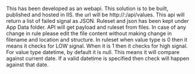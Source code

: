 This has been developed as an webapi. This solution is to be built, published and hosted in IIS. the url will be http://<server>:<port>/api/values.
This api will return a list of failed signal as JSON.
Ruleset and json has been kept under App Data folder. API will get payload and ruleset from files. In case of any change in rule please edit the file content without making change in filename and location and structure.
In ruleset when value type is 0 then it means it checks for LOW signal. When it is 1 then it checks for high signal.
For value type datetime, by default it is null. This means it will compare against current date. If a valid datetime is specified then check will happen against that date.
